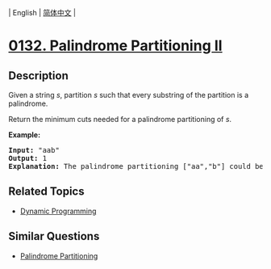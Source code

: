 
| English | [简体中文](README.md) |
# [0132. Palindrome Partitioning II](https://leetcode-cn.com/problems/palindrome-partitioning-ii/)
## Description
<p>Given a string <em>s</em>, partition <em>s</em> such that every substring of the partition is a palindrome.</p>

<p>Return the minimum cuts needed for a palindrome partitioning of <em>s</em>.</p>

<p><strong>Example:</strong></p>

<pre>
<strong>Input:</strong>&nbsp;&quot;aab&quot;
<strong>Output:</strong> 1
<strong>Explanation:</strong> The palindrome partitioning [&quot;aa&quot;,&quot;b&quot;] could be produced using 1 cut.
</pre>

## Related Topics
- [Dynamic Programming](https://leetcode-cn.com/tag/dynamic-programming)
## Similar Questions
- [Palindrome Partitioning](../palindrome-partitioning/README_EN.md)
